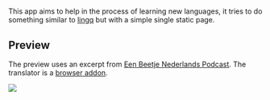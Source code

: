 #

This app aims to help in the process of learning new languages, it tries to do
something similar to [lingq](www.lingq.com) but with a simple single static
page.

## Preview

The preview uses an excerpt from [Een Beetje Nederlands Podcast](www.eenbeetjenederlands.nl).
The translator is a [browser addon](https://addons.mozilla.org/en-US/firefox/addon/edge_translate).

![](https://github.com/Kaixi26/translate/blob/main/preview.gif)